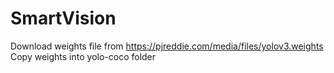 # SmartVision
Download weights file from https://pjreddie.com/media/files/yolov3.weights
Copy weights into yolo-coco folder
